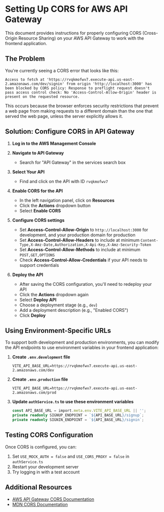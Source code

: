 # Setting Up CORS for AWS API Gateway

This document provides instructions for properly configuring CORS (Cross-Origin Resource Sharing) on your AWS API Gateway to work with the frontend application.

## The Problem

You're currently seeing a CORS error that looks like this:

```
Access to fetch at 'https://rvqkmofwv7.execute-api.us-east-2.amazonaws.com/dev/signin' from origin 'http://localhost:3000' has been blocked by CORS policy: Response to preflight request doesn't pass access control check: No 'Access-Control-Allow-Origin' header is present on the requested resource.
```

This occurs because the browser enforces security restrictions that prevent a web page from making requests to a different domain than the one that served the web page, unless the server explicitly allows it.

## Solution: Configure CORS in API Gateway

1. **Log in to the AWS Management Console**

2. **Navigate to API Gateway**
   - Search for "API Gateway" in the services search box

3. **Select Your API**
   - Find and click on the API with ID `rvqkmofwv7`

4. **Enable CORS for the API**
   - In the left navigation panel, click on **Resources**
   - Click the **Actions** dropdown button
   - Select **Enable CORS**

5. **Configure CORS settings**
   - Set **Access-Control-Allow-Origin** to `http://localhost:3000` for development, and your production domain for production
   - Set **Access-Control-Allow-Headers** to include at minimum `Content-Type,X-Amz-Date,Authorization,X-Api-Key,X-Amz-Security-Token`
   - Set **Access-Control-Allow-Methods** to include at minimum `POST,GET,OPTIONS`
   - Check **Access-Control-Allow-Credentials** if your API needs to support credentials

6. **Deploy the API**
   - After saving the CORS configuration, you'll need to redeploy your API
   - Click the **Actions** dropdown again
   - Select **Deploy API**
   - Choose a deployment stage (e.g., `dev`)
   - Add a deployment description (e.g., "Enabled CORS")
   - Click **Deploy**

## Using Environment-Specific URLs

To support both development and production environments, you can modify the API endpoints to use environment variables in your frontend application:

1. **Create `.env.development` file**
   ```
   VITE_API_BASE_URL=https://rvqkmofwv7.execute-api.us-east-2.amazonaws.com/dev
   ```

2. **Create `.env.production` file**
   ```
   VITE_API_BASE_URL=https://rvqkmofwv7.execute-api.us-east-2.amazonaws.com/prod
   ```

3. **Update `authService.ts` to use these environment variables**
   ```typescript
   const API_BASE_URL = import.meta.env.VITE_API_BASE_URL || '';
   private readonly SIGNUP_ENDPOINT = `${API_BASE_URL}/signup`;
   private readonly SIGNIN_ENDPOINT = `${API_BASE_URL}/signin`;
   ```

## Testing CORS Configuration

Once CORS is configured, you can:

1. Set `USE_MOCK_AUTH = false` and `USE_CORS_PROXY = false` in `authService.ts`
2. Restart your development server
3. Try logging in with a test account

## Additional Resources

- [AWS API Gateway CORS Documentation](https://docs.aws.amazon.com/apigateway/latest/developerguide/how-to-cors.html)
- [MDN CORS Documentation](https://developer.mozilla.org/en-US/docs/Web/HTTP/CORS)
